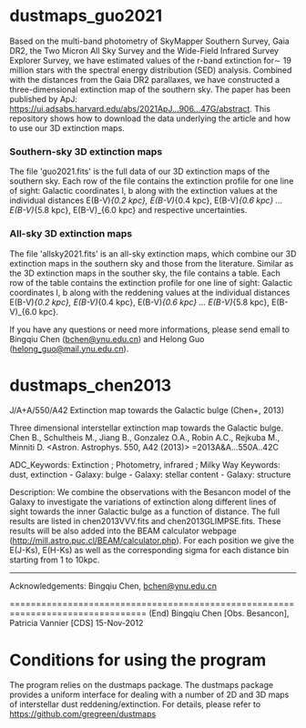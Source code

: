 # dustmaps_guo2021
Based on the multi-band photometry of SkyMapper Southern Survey, Gaia DR2, the Two Micron All Sky Survey and the Wide-Field Infrared Survey Explorer Survey, we have estimated values of the r-band extinction for∼ 19 million stars with the spectral energy distribution (SED) analysis. Combined with the distances from the Gaia DR2 parallaxes, we have constructed a three-dimensional extinction map of the southern sky. The paper has been published by ApJ: https://ui.adsabs.harvard.edu/abs/2021ApJ...906...47G/abstract. This repository shows how to download the data underlying the article and how to use our 3D extinction maps.

### Southern-sky 3D extinction maps
The file 'guo2021.fits' is the full data of our 3D extinction maps of the southern sky. Each row of the file contains the extinction profile for one line of sight: Galactic coordinates l, b along with the extinction values at the individual distances E(B-V)_{0.2 kpc}, E(B-V)_{0.4 kpc}, E(B-V)_{0.6 kpc} ... E(B-V)_{5.8 kpc}, E(B-V)_{6.0 kpc} and respective uncertainties.

### All-sky 3D extinction maps
The file 'allsky2021.fits' is an all-sky extinction maps, which combine our 3D extinction maps in the southern sky and those from the literature. Similar as the 3D extinction maps in the souther sky, the file contains a table. Each row of the table contains the extinction profile for one line of sight: Galactic coordinates l, b along with the reddening values at the individual distances E(B-V)_{0.2 kpc}, E(B-V)_{0.4 kpc}, E(B-V)_{0.6 kpc} ... E(B-V)_{5.8 kpc}, E(B-V)_{6.0 kpc}.

If you have any questions or need more informations, please send emall to Bingqiu Chen (bchen@ynu.edu.cn) and Helong Guo (helong_guo@mail.ynu.edu.cn).

# dustmaps_chen2013
J/A+A/550/A42       Extinction map towards the Galactic bulge  (Chen+, 2013)

Three dimensional interstellar extinction map towards the Galactic bulge.
    Chen B., Schultheis M., Jiang B., Gonzalez O.A., Robin A.C., Rejkuba M.,
    Minniti D.
   <Astron. Astrophys. 550, A42 (2013)>
   =2013A&A...550A..42C

ADC_Keywords: Extinction ; Photometry, infrared ; Milky Way
Keywords: dust, extinction - Galaxy: bulge - Galaxy: stellar content -
          Galaxy: structure

Description:
    We combine the observations with the Besancon model of the Galaxy
    to investigate the variations of extinction along different lines of
    sight towards the inner Galactic bulge as a function of distance. The
    full results are listed in chen2013VVV.fits and chen2013GLIMPSE.fits. These results will be
    also added into the BEAM calculator webpage
    (http://mill.astro.puc.cl/BEAM/calculator.php). For each position we
    give the E(J-Ks), E(H-Ks) as well as the corresponding sigma for
    each distance bin starting from 1 to 10kpc.

--------------------------------------------------------------------------------

Acknowledgements:
    Bingqiu Chen, bchen@ynu.edu.cn

================================================================================
(End)   Bingqiu Chen [Obs. Besancon], Patricia Vannier [CDS]        15-Nov-2012


# Conditions for using the program
The program relies on the dustmaps package. The dustmaps package provides a uniform interface for dealing with a number of 2D and 3D maps of interstellar dust reddening/extinction. For details, please refer to https://github.com/gregreen/dustmaps


